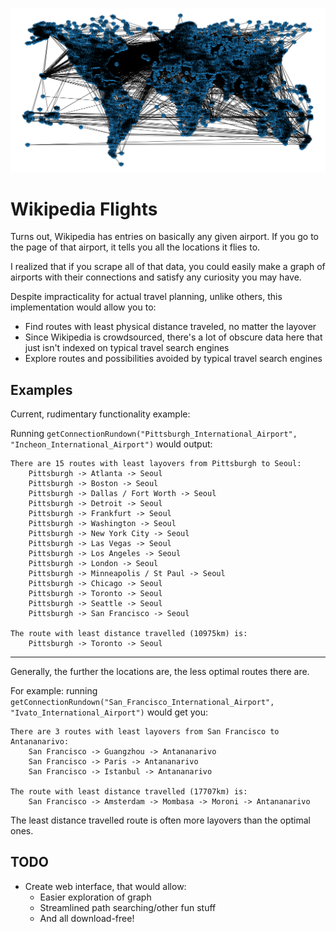 ![Connections](Images/Demo_2020_03_06.png)

# Wikipedia Flights

Turns out, Wikipedia has entries on basically any given airport. If you go to the page of that airport, it tells you all the locations it flies to.

I realized that if you scrape all of that data, you could easily make a graph of airports with their connections and satisfy any curiosity you may have.

Despite impracticality for actual travel planning, unlike others, this implementation would allow you to:
- Find routes with least physical distance traveled, no matter the layover
- Since Wikipedia is crowdsourced, there's a lot of obscure data here that just isn't indexed on typical travel search engines
- Explore routes and possibilities avoided by typical travel search engines


## Examples

Current, rudimentary functionality example:

Running `getConnectionRundown("Pittsburgh_International_Airport", "Incheon_International_Airport")` would output:

```
There are 15 routes with least layovers from Pittsburgh to Seoul:
    Pittsburgh -> Atlanta -> Seoul
    Pittsburgh -> Boston -> Seoul
    Pittsburgh -> Dallas / Fort Worth -> Seoul
    Pittsburgh -> Detroit -> Seoul
    Pittsburgh -> Frankfurt -> Seoul
    Pittsburgh -> Washington -> Seoul
    Pittsburgh -> New York City -> Seoul
    Pittsburgh -> Las Vegas -> Seoul
    Pittsburgh -> Los Angeles -> Seoul
    Pittsburgh -> London -> Seoul
    Pittsburgh -> Minneapolis / St Paul -> Seoul
    Pittsburgh -> Chicago -> Seoul
    Pittsburgh -> Toronto -> Seoul
    Pittsburgh -> Seattle -> Seoul
    Pittsburgh -> San Francisco -> Seoul

The route with least distance travelled (10975km) is:
    Pittsburgh -> Toronto -> Seoul
```

---

Generally, the further the locations are, the less optimal routes there are.

For example: running `getConnectionRundown("San_Francisco_International_Airport", "Ivato_International_Airport")` would get you:

```
There are 3 routes with least layovers from San Francisco to Antananarivo:
    San Francisco -> Guangzhou -> Antananarivo
    San Francisco -> Paris -> Antananarivo
    San Francisco -> Istanbul -> Antananarivo

The route with least distance travelled (17707km) is:
    San Francisco -> Amsterdam -> Mombasa -> Moroni -> Antananarivo
```

The least distance travelled route is often more layovers than the optimal ones.

## TODO

- Create web interface, that would allow:
    - Easier exploration of graph
    - Streamlined path searching/other fun stuff
    - And all download-free!